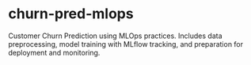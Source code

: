 # churn-pred-mlops
Customer Churn Prediction using MLOps practices. Includes data preprocessing, model training with MLflow tracking, and preparation for deployment and monitoring.
